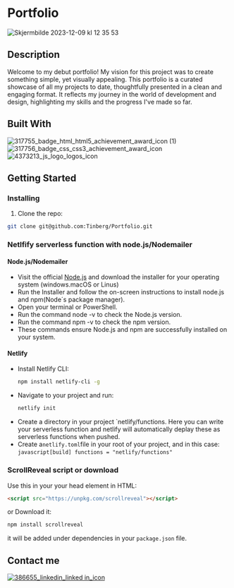 # Portfolio


![Skjermbilde 2023-12-09 kl  12 35 53](https://github.com/Tinberg/Portfolio/assets/126072224/b1524499-17a1-42f3-8a99-bfd86c3b8c86)

## Description

Welcome to my debut portfolio! My vision for this project was to create something simple, yet visually appealing. This portfolio is a curated showcase of all my projects to date, thoughtfully presented in a clean and engaging format. It reflects my journey in the world of development and design, highlighting my skills and the progress I've made so far.

## Built With

![317755_badge_html_html5_achievement_award_icon (1)](https://github.com/Tinberg/Rainydays/assets/126072224/38fa6731-648a-4696-a360-2333939feb36)  ![317756_badge_css_css3_achievement_award_icon](https://github.com/Tinberg/Rainydays/assets/126072224/1f673d3c-9820-481f-9610-3d22010c8359) 
![4373213_js_logo_logos_icon](https://github.com/Tinberg/Rainydays/assets/126072224/d877fa5d-c0f7-4dd0-beab-cca0b7c02da5) 


## Getting Started

### Installing

1. Clone the repo:

```bash
git clone git@github.com:Tinberg/Portfolio.git
```

### Netlfify serverless function with node.js/Nodemailer

#### Node.js/Nodemailer
- Visit the official [Node.js](https://nodejs.org/en) and download the installer for your operating system (windows.macOS or Linus)
- Run the Installer and follow the on-screen instructions to install node.js and npm(Node´s package manager).
- Open your terminal or PowerShell.
- Run the command node -v to check the Node.js version.
- Run the command npm -v to check the npm version.
- These commands ensure Node.js and npm are successfully installed on your system.

#### Netlify
- Install Netlify CLI:
  ```bash
  npm install netlify-cli -g
  ```
- Navigate to your project and run:
  ```bash
  netlify init
  ```
- Create a directory in your project `netlify/functions. Here you can write your serverless function and netlify will automatically deplay these as serverless functions when pushed.
- Create a`netlify.toml`file in your root of your project, and in this case:
   ```javascript[build] functions = "netlify/functions"```



### ScrollReveal script or download
Use this in your your head element in HTML: 
```html
<script src="https://unpkg.com/scrollreveal"></script>
```
or Download it: 

```bash
npm install scrollreveal
```

it will be added under dependencies in your `package.json` file.


## Contact me

[![386655_linkedin_linked in_icon](https://github.com/Tinberg/Rainydays/assets/126072224/ec1dfc29-cc5c-4c56-90c0-7c4b4808ba1c)](https://www.linkedin.com/in/mathias-tinberg-a13147113/)




